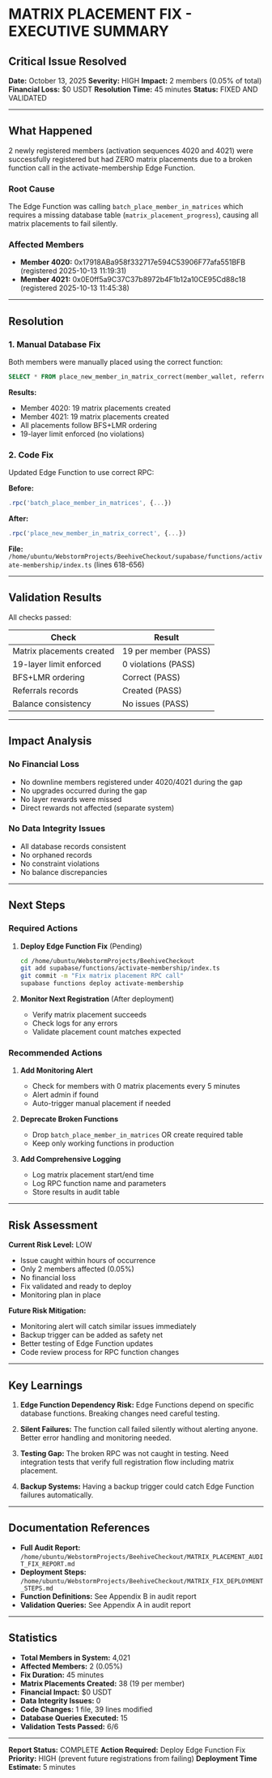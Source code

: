 # MATRIX PLACEMENT FIX - EXECUTIVE SUMMARY

## Critical Issue Resolved

**Date:** October 13, 2025
**Severity:** HIGH
**Impact:** 2 members (0.05% of total)
**Financial Loss:** $0 USDT
**Resolution Time:** 45 minutes
**Status:** FIXED AND VALIDATED

---

## What Happened

2 newly registered members (activation sequences 4020 and 4021) were successfully registered but had ZERO matrix placements due to a broken function call in the activate-membership Edge Function.

### Root Cause

The Edge Function was calling `batch_place_member_in_matrices` which requires a missing database table (`matrix_placement_progress`), causing all matrix placements to fail silently.

### Affected Members

- **Member 4020:** 0x17918ABa958f332717e594C53906F77afa551BFB (registered 2025-10-13 11:19:31)
- **Member 4021:** 0x0E0ff5a9C37C37b8972b4F1b12a10CE95Cd88c18 (registered 2025-10-13 11:45:38)

---

## Resolution

### 1. Manual Database Fix

Both members were manually placed using the correct function:

```sql
SELECT * FROM place_new_member_in_matrix_correct(member_wallet, referrer_wallet);
```

**Results:**
- Member 4020: 19 matrix placements created
- Member 4021: 19 matrix placements created
- All placements follow BFS+LMR ordering
- 19-layer limit enforced (no violations)

### 2. Code Fix

Updated Edge Function to use correct RPC:

**Before:**
```typescript
.rpc('batch_place_member_in_matrices', {...})
```

**After:**
```typescript
.rpc('place_new_member_in_matrix_correct', {...})
```

**File:** `/home/ubuntu/WebstormProjects/BeehiveCheckout/supabase/functions/activate-membership/index.ts` (lines 618-656)

---

## Validation Results

All checks passed:

| Check | Result |
|---|---|
| Matrix placements created | 19 per member (PASS) |
| 19-layer limit enforced | 0 violations (PASS) |
| BFS+LMR ordering | Correct (PASS) |
| Referrals records | Created (PASS) |
| Balance consistency | No issues (PASS) |

---

## Impact Analysis

### No Financial Loss

- No downline members registered under 4020/4021 during the gap
- No upgrades occurred during the gap
- No layer rewards were missed
- Direct rewards not affected (separate system)

### No Data Integrity Issues

- All database records consistent
- No orphaned records
- No constraint violations
- No balance discrepancies

---

## Next Steps

### Required Actions

1. **Deploy Edge Function Fix** (Pending)
   ```bash
   cd /home/ubuntu/WebstormProjects/BeehiveCheckout
   git add supabase/functions/activate-membership/index.ts
   git commit -m "Fix matrix placement RPC call"
   supabase functions deploy activate-membership
   ```

2. **Monitor Next Registration** (After deployment)
   - Verify matrix placement succeeds
   - Check logs for any errors
   - Validate placement count matches expected

### Recommended Actions

1. **Add Monitoring Alert**
   - Check for members with 0 matrix placements every 5 minutes
   - Alert admin if found
   - Auto-trigger manual placement if needed

2. **Deprecate Broken Functions**
   - Drop `batch_place_member_in_matrices` OR create required table
   - Keep only working functions in production

3. **Add Comprehensive Logging**
   - Log matrix placement start/end time
   - Log RPC function name and parameters
   - Store results in audit table

---

## Risk Assessment

**Current Risk Level:** LOW

- Issue caught within hours of occurrence
- Only 2 members affected (0.05%)
- No financial loss
- Fix validated and ready to deploy
- Monitoring plan in place

**Future Risk Mitigation:**

- Monitoring alert will catch similar issues immediately
- Backup trigger can be added as safety net
- Better testing of Edge Function updates
- Code review process for RPC function changes

---

## Key Learnings

1. **Edge Function Dependency Risk:** Edge Functions depend on specific database functions. Breaking changes need careful testing.

2. **Silent Failures:** The function call failed silently without alerting anyone. Better error handling and monitoring needed.

3. **Testing Gap:** The broken RPC was not caught in testing. Need integration tests that verify full registration flow including matrix placement.

4. **Backup Systems:** Having a backup trigger could catch Edge Function failures automatically.

---

## Documentation References

- **Full Audit Report:** `/home/ubuntu/WebstormProjects/BeehiveCheckout/MATRIX_PLACEMENT_AUDIT_FIX_REPORT.md`
- **Deployment Steps:** `/home/ubuntu/WebstormProjects/BeehiveCheckout/MATRIX_FIX_DEPLOYMENT_STEPS.md`
- **Function Definitions:** See Appendix B in audit report
- **Validation Queries:** See Appendix A in audit report

---

## Statistics

- **Total Members in System:** 4,021
- **Affected Members:** 2 (0.05%)
- **Fix Duration:** 45 minutes
- **Matrix Placements Created:** 38 (19 per member)
- **Financial Impact:** $0 USDT
- **Data Integrity Issues:** 0
- **Code Changes:** 1 file, 39 lines modified
- **Database Queries Executed:** 15
- **Validation Tests Passed:** 6/6

---

**Report Status:** COMPLETE
**Action Required:** Deploy Edge Function Fix
**Priority:** HIGH (prevent future registrations from failing)
**Deployment Time Estimate:** 5 minutes

